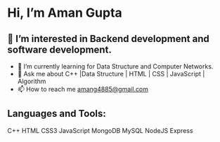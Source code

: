   # Hi, I’m Aman Gupta
  ## 👀 I’m interested in Backend development and software development.
- 🌱 I’m currently learning for Data Structure and Computer Networks.
- 💬 Ask me about C++ |Data Structure | HTML | CSS | JavaScript | Algorithm 
- 📫 How to reach me amang4885@gmail.com


## Languages and Tools:
C++ HTML CSS3 JavaScript MongoDB MySQL NodeJS Express
<!---
aman8440/aman8440 is a ✨ special ✨ repository because its `README.md` (this file) appears on your GitHub profile.
You can click the Preview link to take a look at your changes.
--->
